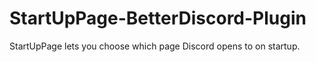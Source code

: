 # StartUpPage-BetterDiscord-Plugin
StartUpPage lets you choose which page Discord opens to on startup.
